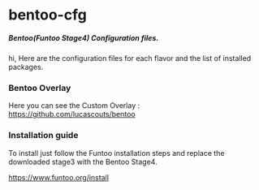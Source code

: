 # bentoo-cfg

##### Bentoo(Funtoo Stage4) Configuration files.

hi, Here are the configuration files for each flavor and the list of installed packages.

### Bentoo Overlay

Here you can see the Custom Overlay : https://github.com/lucascouts/bentoo

### Installation guide

To install just follow the Funtoo installation steps and replace the downloaded stage3 with the Bentoo Stage4.

https://www.funtoo.org/install
